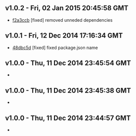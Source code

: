 v1.0.2 - Fri, 02 Jan 2015 20:45:58 GMT
--------------------------------------

- [f2a3ccb](../../commit/f2a3ccb) [fixed] removed unneded dependencies


v1.0.1 - Fri, 12 Dec 2014 17:16:34 GMT
--------------------------------------

- [48dbc5d](../../commit/48dbc5d) [fixed] fixed package.json name


v1.0.0 - Thu, 11 Dec 2014 23:45:54 GMT
--------------------------------------

- 


v1.0.0 - Thu, 11 Dec 2014 23:45:38 GMT
--------------------------------------

- 


v1.0.0 - Thu, 11 Dec 2014 23:44:57 GMT
--------------------------------------

- 


